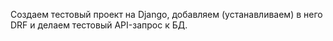 Создаем тестовый проект на Django, добавляем (устанавливаем) в него DRF и делаем тестовый API-запрос к БД.